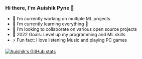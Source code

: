 
### Hi there, I'm Auishik Pyne 👋



- 🔭 I’m currently working on multiple ML projects
- 🌱 I’m currently learning everything 🤣
- 👯 I’m looking to collaborate on various open source projects
- 🥅 2022 Goals: Level up my programming and ML skills
- ⚡ Fun fact: I love listening Music and playing PC games


[![Auishik's GitHub stats](https://github-readme-stats.vercel.app/api?username=auishikpyne)](https://github.com/auishikpyne/github-readme-stats)






[email]: auishikpyne@gmail.com
[twitter]: https://twitter.com/AuishikP

[linkedin]: https://www.linkedin.com/in/auishikpyne/
